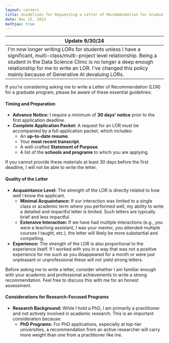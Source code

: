 ```yaml
---
layout: careers 
title: Guidelines for Requesting a Letter of Recommendation for Graduate Programs
date: Dec 15, 2023
mathjax: true
---
```


| Update 9/30/24 | 
| --- | 
| I'm now longer writing LORs for students unless I have a significant, multi-class/multi-project level relationship. Being a student in the Data Science Clinic is no longer a deep enough relationship for me to write an LOR. I've changed this policy mainly because of Generative AI devaluing LORs.  | 

If you're considering asking me to write a Letter of Recommendation (LOR) for a graduate program, please be aware of these essential guidelines:

#### Timing and Preparation
- **Advance Notice:** I require a minimum of **30 days' notice** prior to the first application deadline.
- **Complete Application Packet:** A request for an LOR must be accompanied by a full application packet, which includes:
  - An **up-to-date resume**.
  - Your **most recent transcript**.
  - A well-crafted **Statement of Purpose**.
  - A list of the **schools and programs** to which you are applying.

If you cannot provide these materials at least 30 days before the first deadline, I will not be able to write the letter.

#### Quality of the Letter
- **Acquaintance Level:** The strength of the LOR is directly related to how well I know the applicant.
  - **Minimal Acquaintance:** If our interaction was limited to a single class or academic term where you performed well, my ability to write a detailed and impactful letter is limited. Such letters are typically brief and less impactful.
  - **Extensive Interaction:** If we have had multiple interactions (e.g., you were a teaching assistant, I was your mentor, you attended multiple courses I taught, etc.), the letter will likely be more substantial and compelling.
- **Experience:** The strength of the LOR is also proportional to the experience itself. If I worked with you in a way that was not a positive experience for me such as you disappeared for a month or were just unpleasant or unprofessional these will not yield strong letters.

Before asking me to write a letter, consider whether I am familiar enough with your academic and professional achievements to write a strong recommendation. Feel free to discuss this with me for an honest assessment.

#### Considerations for Research-Focused Programs
- **Research Background:** While I hold a PhD, I am primarily a practitioner and not actively involved in academic research. This is an important consideration because:
  - **PhD Programs:** For PhD applications, especially at top-tier universities, a recommendation from an active researcher will carry more weight than one from a practitioner like me.
